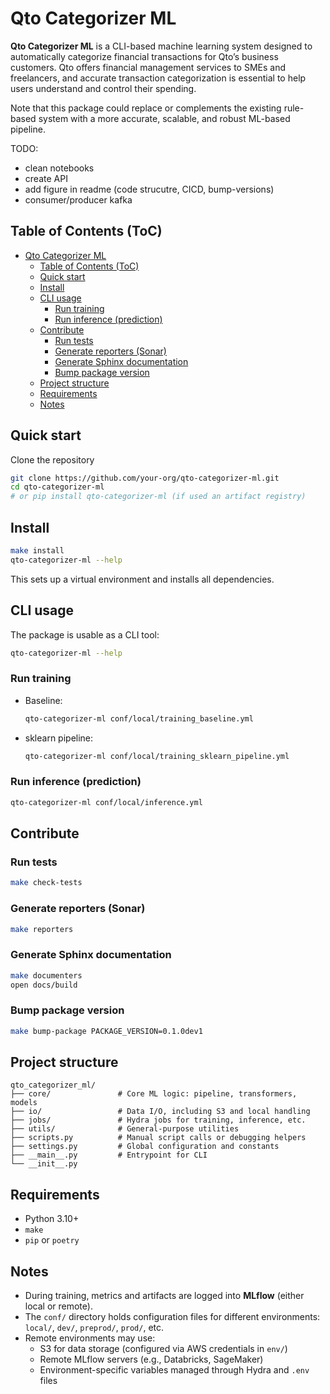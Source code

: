 # Qto Categorizer ML

**Qto Categorizer ML** is a CLI-based machine learning system designed to automatically categorize financial transactions for Qto’s business customers. Qto offers financial management services to SMEs and freelancers, and accurate transaction categorization is essential to help users understand and control their spending.

Note that this package could replace or complements the existing rule-based system with a more accurate, scalable, and robust ML-based pipeline.

TODO: 
- clean notebooks
- create API
- add figure in readme (code strucutre, CICD, bump-versions)
- consumer/producer kafka

## Table of Contents (ToC)

- [Qto Categorizer ML](#qto-categorizer-ml)
  - [Table of Contents (ToC)](#table-of-contents-toc)
  - [Quick start](#quick-start)
  - [Install](#install)
  - [CLI usage](#cli-usage)
    - [Run training](#run-training)
    - [Run inference (prediction)](#run-inference-prediction)
  - [Contribute](#contribute)
    - [Run tests](#run-tests)
    - [Generate reporters (Sonar)](#generate-reporters-sonar)
    - [Generate Sphinx documentation](#generate-sphinx-documentation)
    - [Bump package version](#bump-package-version)
  - [Project structure](#project-structure)
  - [Requirements](#requirements)
  - [Notes](#notes)

## Quick start

Clone the repository

```bash
git clone https://github.com/your-org/qto-categorizer-ml.git
cd qto-categorizer-ml
# or pip install qto-categorizer-ml (if used an artifact registry)
```

## Install

```bash
make install
qto-categorizer-ml --help
```

This sets up a virtual environment and installs all dependencies.

## CLI usage

The package is usable as a CLI tool:

```bash
qto-categorizer-ml --help
```

### Run training 

- Baseline:

  ```bash
  qto-categorizer-ml conf/local/training_baseline.yml
  ```

- sklearn pipeline:

  ```bash
  qto-categorizer-ml conf/local/training_sklearn_pipeline.yml
  ```

### Run inference (prediction)

```bash
qto-categorizer-ml conf/local/inference.yml
```

## Contribute

### Run tests

```bash
make check-tests
```

### Generate reporters (Sonar)

```bash
make reporters
```

### Generate Sphinx documentation

```bash
make documenters
open docs/build
```

### Bump package version

```bash
make bump-package PACKAGE_VERSION=0.1.0dev1
```

## Project structure

```
qto_categorizer_ml/
├── core/               # Core ML logic: pipeline, transformers, models
├── io/                 # Data I/O, including S3 and local handling
├── jobs/               # Hydra jobs for training, inference, etc.
├── utils/              # General-purpose utilities
├── scripts.py          # Manual script calls or debugging helpers
├── settings.py         # Global configuration and constants
├── __main__.py         # Entrypoint for CLI
└── __init__.py
```

## Requirements

- Python 3.10+
- `make`
- `pip` or `poetry`

## Notes

- During training, metrics and artifacts are logged into **MLflow** (either local or remote).
- The `conf/` directory holds configuration files for different environments: `local/`, `dev/`, `preprod/`, `prod/`, etc.
- Remote environments may use:
  - S3 for data storage (configured via AWS credentials in `env/`)
  - Remote MLflow servers (e.g., Databricks, SageMaker)
  - Environment-specific variables managed through Hydra and `.env` files
